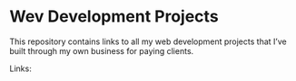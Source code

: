# Wev Development Projects
This repository contains links to all my web development projects that I’ve built through my own business for paying clients.

Links: 



